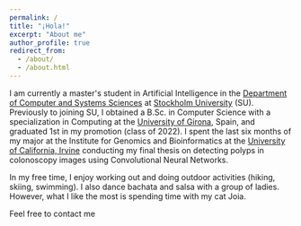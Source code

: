 ```yaml
---
permalink: /
title: "¡Hola!"
excerpt: "About me"
author_profile: true
redirect_from: 
  - /about/
  - /about.html
---
```


 I am currently a master's student in Artificial Intelligence in the [Department of Computer and Systems Sciences](https://www.su.se/department-of-computer-and-systems-sciences/) at [Stockholm University](https://www.su.se/cmlink/stockholm-university) (SU). Previously to joining SU, I obtained a B.Sc. in Computer Science with a specialization in Computing at the [University of Girona](https://www.udg.edu/en/), Spain, and graduated 1st in my promotion (class of 2022). I spent the last six months of my major at the Institute for Genomics and Bioinformatics at the [University of California, Irvine](https://uci.edu/) conducting my final thesis on detecting polyps in colonoscopy images using Convolutional Neural Networks. 

In my free time, I enjoy working out and doing outdoor activities (hiking, skiing, swimming). I also dance bachata and salsa with a group of ladies. However, what I like the most is spending time with my cat Joia.  

Feel free to contact me 
